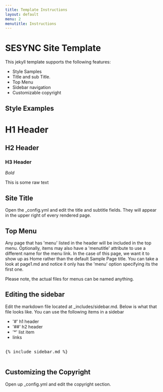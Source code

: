 ```yaml
---
title: Template Instructions
layout: default
menu: 2
menutitle: Instructions
---
```

# SESYNC Site Template

This jekyll template supports the following features:

* Style Samples
* Title and sub Title.
* Top Menu
* Sidebar navigation
* Customizable copyright

## Style Examples

# H1 Header

## H2 Header

### H3 Header

*Bold*

This is some raw text

## Site Title

Open the _config.yml and edit the title and subtitle fields. They will appear in the upper right of every rendered page.

## Top Menu

Any page that has 'menu' listed in the header will be included in the top menu. Optionally, items may also have a 'menutitle' attribute to use a different name for the menu link. In the case of this page, we want it to show up as Home rather than the default Sample Page title. You can take a look at page1.md and notice it only has the 'menu' option specifying its the first one.

Please note, the actual files for menus can be named anything.

## Editing the sidebar

Edit the markdown file located at _includes/sidebar.md. Below is what that file looks like. You can use the following items in a sidebar

* '#' h1 header
* '##' h2 header
* '*' list item
* links

<pre>

{% include sidebar.md %}

</pre>

## Customizing the Copyright

Open up _config.yml and edit the copyright section.
